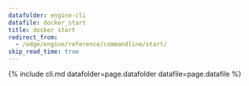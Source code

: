 ```yaml
---
datafolder: engine-cli
datafile: docker_start
title: docker start
redirect_from:
  - /edge/engine/reference/commandline/start/
skip_read_time: true
---
```

<!--
This page is automatically generated from Docker's source code. If you want to
suggest a change to the text that appears here, open a ticket or pull request
in the source repository on GitHub:

https://github.com/docker/cli
-->

{% include cli.md datafolder=page.datafolder datafile=page.datafile %}
